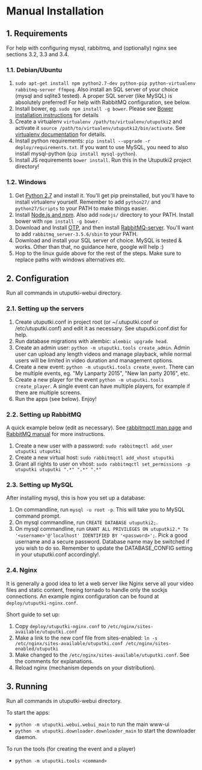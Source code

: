 # Manual Installation

## 1. Requirements

For help with configuring mysql, rabbitmq, and (optionally) nginx see sections 3.2,  3.3 and 3.4.

### 1.1. Debian/Ubuntu

1. `sudo apt-get install npm python2.7-dev python-pip python-virtualenv rabbitmq-server ffmpeg`. Also install an SQL server 
    of your choice (mysql and sqlite3 tested). A proper SQL server (like MySQL) is absolutely preferred! For help with 
    RabbitMQ configuration, see below.
2. Install bower, eg. `sudo npm install -g bower`. Please see 
   [Bower installation  instructions](http://bower.io/#install-bower) for details
3. Create a virtualenv `virtualenv /path/to/virtualenv/utuputki2` and activate it 
   `source /path/to/virtualenv/utuputki2/bin/activate`. See 
   [virtualenv documentation](https://virtualenv.pypa.io/en/latest/) for details.
4. Install python requirements: `pip install --upgrade -r deploy/requirements.txt`. 
   If you want to use MySQL, you need to also install mysql-python (`pip install mysql-python`).
5. Install JS requirements `bower install`. Run this in the Utuputki2 project directory!

### 1.2. Windows

1. Get [Python 2.7](https://www.python.org/downloads/) and install it. You'll get pip preinstalled, but you'll have
   to install virtualenv yourself. Remember to add `python27/` and `python27/Scripts` to your PATH to make things
   easier.
2. Install [Node.js and npm](https://nodejs.org/en/). Also add `nodejs/` directory to your PATH. Install bower with 
   `npm install -g bower`.
3. Download and Install [OTP](http://www.erlang.org/download.html), and then install 
   [RabbitMQ-server](https://www.rabbitmq.com/install-windows.html). You'll want to add `rabbitmq_server-3.5.6/sbin` 
   to your PATH.
4. Download and install your SQL server of choice. MySQL is tested & works. Other than that, no guidance here, 
   google will help :)
5. Hop to the linux guide above for the rest of the steps. Make sure to replace paths with windows alternatives etc.

## 2. Configuration

Run all commands in utuputki-webui directory.

### 2.1. Setting up the servers

1. Create utuputki.conf in project root (or ~/.utuputki.conf or /etc/utuputki.conf) and edit it as necessary.
   See utuputki.conf.dist for help.
2. Run database migrations with alembic: `alembic upgrade head`.
3. Create an admin user: `python -m utuputki.tools create_admin`. Admin user can upload any length videos and manage
   playback, while normal users will be limited in video duration and management options.
4. Create a new event: `python -m utuputki.tools create_event`. There can be multiple events, eg. "My Lanparty 2015",
   "New lan party 2016", etc.
5. Create a new player for the event `python -m utuputki.tools create_player`. A single event can have multiple players,
   for example if there are multiple screens.
6. Run the apps (see below). Enjoy!

### 2.2. Setting up RabbitMQ

A quick example below (edit as necessary). See 
[rabbitmqctl man page](https://www.rabbitmq.com/man/rabbitmqctl.1.man.html) and
[RabbitMQ manual](https://www.rabbitmq.com/download.html) for more instructions.

1. Create a new user with a password: `sudo rabbitmqctl add_user utuputki utuputki`
2. Create a new virtual host: `sudo rabbitmqctl add_vhost utuputki`
3. Grant all rights to user on vhost: `sudo rabbitmqctl set_permissions -p utuputki utuputki ".*" ".*" ".*"`

### 2.3. Setting up MySQL

After installing mysql, this is how you set up a database:

1. On commandline, run `mysql -u root -p`. This will take you to MySQL command prompt.
2. On mysql commandline, run `CREATE DATABASE utuputki2;`.
3. On mysql commandline, run 
   `GRANT ALL PRIVILEGES ON utuputki2.* To '<username>'@'localhost' IDENTIFIED BY '<password>';`.
   Pick a good username and a secure password. Database name may be switched if you wish to do so.
   Remember to update the DATABASE_CONFIG setting in your utuputki.conf accordingly!.

### 2.4. Nginx

It is generally a good idea to let a web server like Nginx serve all your video files and static content, freeing
tornado to handle only the sockjs connections. An example nginx configuration can be found at
`deploy/utuputki-nginx.conf`.

Short guide to set up:

1. Copy `deploy/utuputki-nginx.conf` to `/etc/nginx/sites-available/utuputki.conf`
2. Make a link to the new conf file from sites-enabled:
   `ln -s /etc/nginx/sites-available/utuputki.conf /etc/nginx/sites-enabled/utuputki`
3. Make changed to the `/etc/nginx/sites-available/utuputki.conf`. See the comments for explanations.
4. Reload nginx (mechanism depends on your distribution).

## 3. Running

Run all commands in utuputki-webui directory.

To start the apps:
* `python -m utuputki.webui.webui_main` to run the main www-ui
* `python -m utuputki.downloader.downloader_main` to start the downloader daemon.

To run the tools (for creating the event and a player)
* `python -m utuputki.tools <command>`
